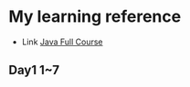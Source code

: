 # My learning reference
* Link [Java Full Course](https://www.youtube.com/watch?v=xk4_1vDrzzo)

## Day1 1~7